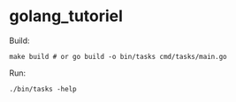 # golang_tutoriel

Build:

```
make build # or go build -o bin/tasks cmd/tasks/main.go
```

Run:

```
./bin/tasks -help 
```